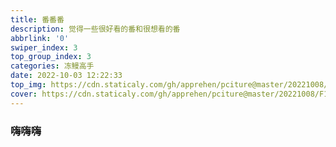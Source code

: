 ```yaml
---
title: 番番番
description: 觉得一些很好看的番和很想看的番
abbrlink: '0'
swiper_index: 3
top_group_index: 3
categories: 冻鳗高手
date: 2022-10-03 12:22:33
top_img: https://cdn.staticaly.com/gh/apprehen/pciture@master/20221008/F1C9A13949D1082DCD8CC4A72C374D00.549frig11wc0.webp
cover: https://cdn.staticaly.com/gh/apprehen/pciture@master/20221008/F1C9A13949D1082DCD8CC4A72C374D00.549frig11wc0.webp       
---
```

### 嗨嗨嗨
